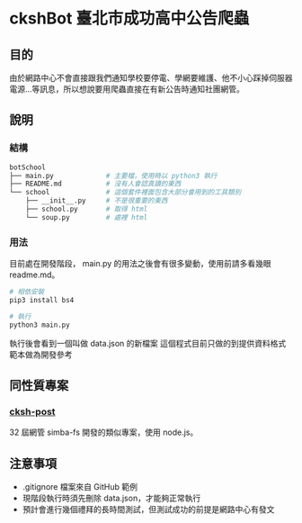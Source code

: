 # ckshBot 臺北市成功高中公告爬蟲

## 目的
由於網路中心不會直接跟我們通知學校要停電、學網要維護、他不小心踩掉伺服器電源…等訊息，所以想說要用爬蟲直接在有新公告時通知社團網管。

## 說明
### 結構
```bash
botSchool
├── main.py				# 主要檔，使用時以 python3 執行
├── README.md			# 沒有人會認真讀的東西
└── school				# 這個套件裡面包含大部分會用到的工具類別
    ├── __init__.py		# 不是很重要的東西
    ├── school.py		# 取得 html
    └── soup.py 		# 處裡 html
```
### 用法
目前處在開發階段， main.py 的用法之後會有很多變動，使用前請多看幾眼 readme.md。
```bash
# 相依安裝
pip3 install bs4

# 執行
python3 main.py
```
執行後會看到一個叫做 data.json 的新檔案
這個程式目前只做的到提供資料格式範本做為開發參考

## 同性質專案
### [cksh-post](https://github.com/simba-fs/cksh-post)
32 屆網管 simba-fs 開發的類似專案，使用 node.js。

## 注意事項
- .gitignore 檔案來自 GitHub 範例
- 現階段執行時須先刪除 data.json，才能夠正常執行
- 預計會進行幾個禮拜的長時間測試，但測試成功的前提是網路中心有發文
